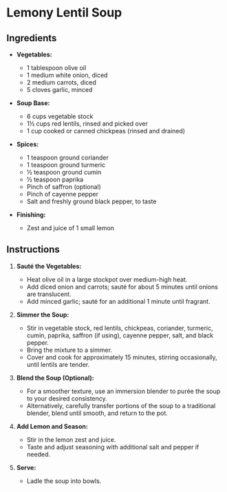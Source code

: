 # Lemony Lentil Soup

## Ingredients

- **Vegetables:**
  - 1 tablespoon olive oil
  - 1 medium white onion, diced
  - 2 medium carrots, diced
  - 5 cloves garlic, minced

- **Soup Base:**
  - 6 cups vegetable stock
  - 1½ cups red lentils, rinsed and picked over
  - 1 cup cooked or canned chickpeas (rinsed and drained)

- **Spices:**
  - 1 teaspoon ground coriander
  - 1 teaspoon ground turmeric
  - ½ teaspoon ground cumin
  - ½ teaspoon paprika
  - Pinch of saffron (optional)
  - Pinch of cayenne pepper
  - Salt and freshly ground black pepper, to taste

- **Finishing:**
  - Zest and juice of 1 small lemon

## Instructions

1. **Sauté the Vegetables:**
   - Heat olive oil in a large stockpot over medium-high heat.
   - Add diced onion and carrots; sauté for about 5 minutes until onions are translucent.
   - Add minced garlic; sauté for an additional 1 minute until fragrant.

2. **Simmer the Soup:**
   - Stir in vegetable stock, red lentils, chickpeas, coriander, turmeric, cumin, paprika, saffron (if using), cayenne pepper, salt, and black pepper.
   - Bring the mixture to a simmer.
   - Cover and cook for approximately 15 minutes, stirring occasionally, until lentils are tender.

3. **Blend the Soup (Optional):**
   - For a smoother texture, use an immersion blender to purée the soup to your desired consistency.
   - Alternatively, carefully transfer portions of the soup to a traditional blender, blend until smooth, and return to the pot.

4. **Add Lemon and Season:**
   - Stir in the lemon zest and juice.
   - Taste and adjust seasoning with additional salt and pepper if needed.

5. **Serve:**
   - Ladle the soup into bowls.
